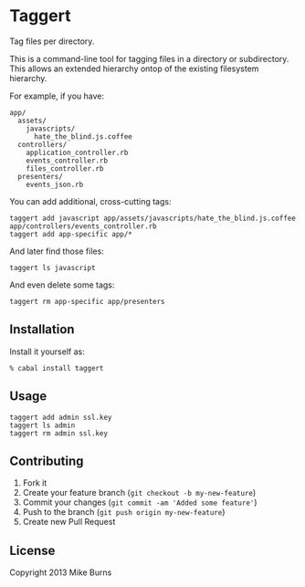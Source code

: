 # Taggert

Tag files per directory.

This is a command-line tool for tagging files in a directory or
subdirectory. This allows an extended hierarchy ontop of the existing
filesystem hierarchy.

For example, if you have:

    app/
      assets/
        javascripts/
          hate_the_blind.js.coffee
      controllers/
        application_controller.rb
        events_controller.rb
        files_controller.rb
      presenters/
        events_json.rb

You can add additional, cross-cutting tags:

    taggert add javascript app/assets/javascripts/hate_the_blind.js.coffee app/controllers/events_controller.rb
    taggert add app-specific app/*

And later find those files:

    taggert ls javascript

And even delete some tags:

    taggert rm app-specific app/presenters

## Installation

Install it yourself as:

    % cabal install taggert

## Usage

    taggert add admin ssl.key
    taggert ls admin
    taggert rm admin ssl.key

## Contributing

1. Fork it
2. Create your feature branch (`git checkout -b my-new-feature`)
3. Commit your changes (`git commit -am 'Added some feature'`)
4. Push to the branch (`git push origin my-new-feature`)
5. Create new Pull Request

## License

Copyright 2013 Mike Burns
